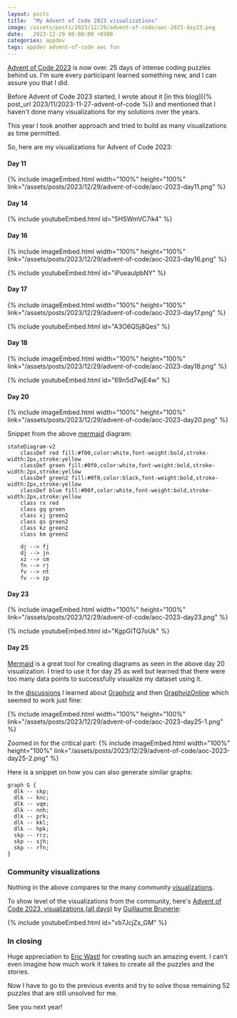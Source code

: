 ```yaml
---
layout: posts
title:  "My Advent of Code 2023 visualizations"
image: /assets/posts/2023/12/29/advent-of-code/aoc-2023-day23.png
date:   2023-12-29 06:00:00 +0300
categories: appdev
tags: appdev advent-of-code aoc fun
---
```

[Advent of Code 2023](https://adventofcode.com/) is now over.
25 days of intense coding puzzles behind us.
I'm sure every participant learned something new, and I can assure you that I did.

Before Advent of Code 2023 started, I wrote about it
[in this blog]({% post_url 2023/11/2023-11-27-advent-of-code %})
and mentioned that I haven't done many visualizations for my solutions
over the years.

This year I took another approach and tried to build as many visualizations
as time permitted.

So, here are my visualizations for Advent of Code 2023:

#### Day 11

{% include imageEmbed.html width="100%" height="100%" link="/assets/posts/2023/12/29/advent-of-code/aoc-2023-day11.png" %}

#### Day 14

{% include youtubeEmbed.html id="5HSWmVC7ik4" %}

#### Day 16

{% include imageEmbed.html width="100%" height="100%" link="/assets/posts/2023/12/29/advent-of-code/aoc-2023-day16.png" %}

{% include youtubeEmbed.html id="iPueaulpbNY" %}

#### Day 17

{% include imageEmbed.html width="100%" height="100%" link="/assets/posts/2023/12/29/advent-of-code/aoc-2023-day17.png" %}

{% include youtubeEmbed.html id="A3O6QSj8Qes" %}

#### Day 18

{% include imageEmbed.html width="100%" height="100%" link="/assets/posts/2023/12/29/advent-of-code/aoc-2023-day18.png" %}

{% include youtubeEmbed.html id="69n5d7wjE4w" %}

#### Day 20

{% include imageEmbed.html width="100%" height="100%" link="/assets/posts/2023/12/29/advent-of-code/aoc-2023-day20.png" %}

Snippet from the above [mermaid](https://mermaid.live/) diagram:

```text
stateDiagram-v2
    classDef red fill:#f00,color:white,font-weight:bold,stroke-width:2px,stroke:yellow
    classDef green fill:#0f0,color:white,font-weight:bold,stroke-width:2px,stroke:yellow
    classDef green2 fill:#0f0,color:black,font-weight:bold,stroke-width:2px,stroke:yellow
    classDef blue fill:#00f,color:white,font-weight:bold,stroke-width:2px,stroke:yellow
    class rx red
    class gq green
    class xj green2
    class qs green2
    class kz green2
    class km green2
    
    dj --> fj
    dj --> jn
    xz --> cm
    fn --> rj
    fv --> nt
    fv --> zp
```

#### Day 23

{% include imageEmbed.html width="100%" height="100%" link="/assets/posts/2023/12/29/advent-of-code/aoc-2023-day23.png" %}

{% include youtubeEmbed.html id="KgpGITQ7oUk" %}

#### Day 25

[Mermaid](https://mermaid.live/) is a great tool for creating diagrams
as seen in the above day 20 visualization.
I tried to use it for day 25 as well but learned that there were too many
data points to successfully visualize my dataset using it.

In the [discussions](https://www.reddit.com/r/adventofcode/comments/18qbsxs/2023_day_25_solutions/) I learned about
[Graphviz](https://graphviz.org/) and then [GraphvizOnline](https://dreampuf.github.io/GraphvizOnline)
which seemed to work just fine:

{% include imageEmbed.html width="100%" height="100%" link="/assets/posts/2023/12/29/advent-of-code/aoc-2023-day25-1.png" %}

Zoomed in for the critical part:
{% include imageEmbed.html width="100%" height="100%" link="/assets/posts/2023/12/29/advent-of-code/aoc-2023-day25-2.png" %}

Here is a snippet on how you can also generate similar graphs:

```text
graph G {
  dlk -- skp;
  dlk -- knc;
  dlk -- vqm;
  dlk -- nnh;
  dlk -- prk;
  dlk -- kkl;
  dlk -- hpk;
  skp -- rrz;
  skp -- sjh;
  skp -- rfn;
}
```

### Community visualizations

Nothing in the above compares to the many community [visualizations](https://www.reddit.com/r/adventofcode/?f=flair_name%3A%22Visualization%22).

To show level of the visualizations from the community, here's 
[Advent of Code 2023, visualizations (all days)](https://www.youtube.com/watch?v=vb7JcjZs_GM) by [Guillaume Brunerie](https://www.youtube.com/@guillaumebrunerie):

{% include youtubeEmbed.html id="vb7JcjZs_GM" %}

### In closing

Huge appreciation to [Eric Wastl](https://twitter.com/ericwastl) for creating such an amazing event.
I can't even imagine how much work it takes to create all the puzzles and the stories.

Now I have to go to the previous events and try to solve those remaining
52 puzzles that are still unsolved for me.

See you next year!
